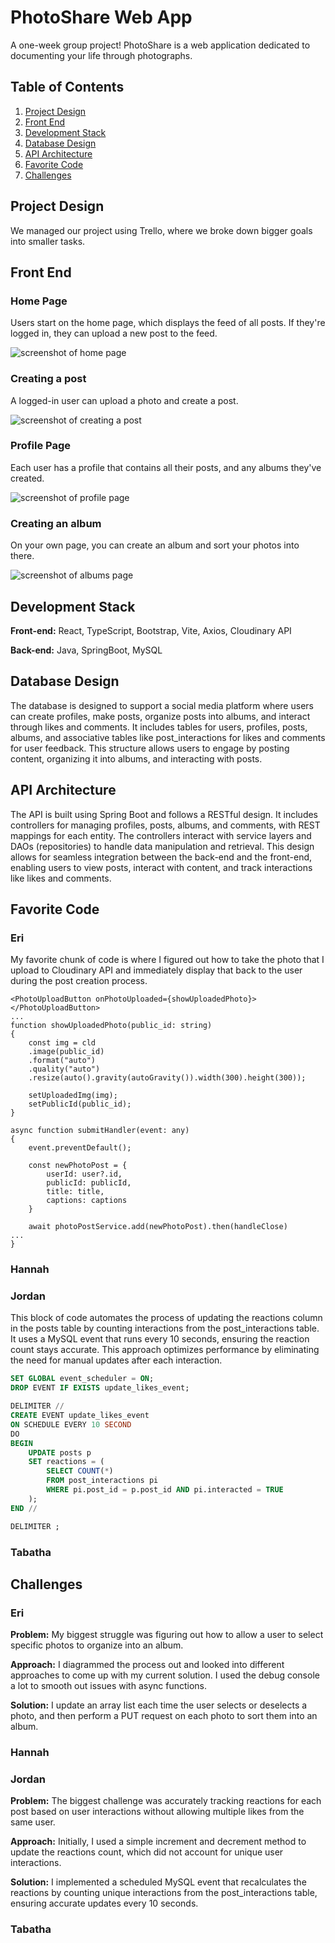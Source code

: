 # PhotoShare Web App
A one-week group project! PhotoShare is a web application dedicated to documenting your life through photographs.

## Table of Contents
1. [Project Design](#project-design)
2. [Front End](#front-end)
3. [Development Stack](#development-stack)
4. [Database Design](#database-design)
5. [API Architecture](#api-architecture)
6. [Favorite Code](#favorite-code)
7. [Challenges](#challenges)

## Project Design
We managed our project using Trello, where we broke down bigger goals into smaller tasks.

## Front End

### Home Page
Users start on the home page, which displays the feed of all posts. If they're logged in, they can upload a new post to the feed.

![screenshot of home page](./readme-img/home.png)

### Creating a post
A logged-in user can upload a photo and create a post.

![screenshot of creating a post](./readme-img/create-post.png)

### Profile Page
Each user has a profile that contains all their posts, and any albums they've created.

![screenshot of profile page](./readme-img/profile.png)

### Creating an album
On your own page, you can create an album and sort your photos into there.

![screenshot of albums page](./readme-img/album-edit.png)

## Development Stack
**Front-end:** React, TypeScript, Bootstrap, Vite, Axios, Cloudinary API

**Back-end:** Java, SpringBoot, MySQL

## Database Design
  The database is designed to support a social media platform where users can create profiles, make posts, organize posts into albums, and interact through likes and comments. It includes tables for users, profiles, posts, albums, and associative tables like post_interactions for likes and comments for user feedback. This structure allows users to engage by posting content, organizing it into albums, and interacting with posts.

## API Architecture
  The API is built using Spring Boot and follows a RESTful design. It includes controllers for managing profiles, posts, albums, and comments, with REST mappings for each entity. The controllers interact with service layers and DAOs (repositories) to handle data manipulation and retrieval. This design allows for seamless integration between the back-end and the front-end, enabling users to view posts, interact with content, and track interactions like likes and comments.

## Favorite Code
### Eri
My favorite chunk of code is where I figured out how to take the photo that I upload to Cloudinary API and immediately display that back to the user during the post creation process.

```tsx
<PhotoUploadButton onPhotoUploaded={showUploadedPhoto}></PhotoUploadButton>
...
function showUploadedPhoto(public_id: string)
{
    const img = cld
    .image(public_id)
    .format("auto")
    .quality("auto")
    .resize(auto().gravity(autoGravity()).width(300).height(300));

    setUploadedImg(img);
    setPublicId(public_id);
}

async function submitHandler(event: any)
{
    event.preventDefault();

    const newPhotoPost = {
        userId: user?.id,
        publicId: publicId,
        title: title,
        captions: captions
    }

    await photoPostService.add(newPhotoPost).then(handleClose)
...
}
```

### Hannah
### Jordan
This block of code automates the process of updating the reactions column in the posts table by counting interactions from the post_interactions table. It uses a MySQL event that runs every 10 seconds, ensuring the reaction count stays accurate. This approach optimizes performance by eliminating the need for manual updates after each interaction.
```sql
SET GLOBAL event_scheduler = ON;
DROP EVENT IF EXISTS update_likes_event;

DELIMITER //
CREATE EVENT update_likes_event
ON SCHEDULE EVERY 10 SECOND
DO
BEGIN
	UPDATE posts p
	SET reactions = (
		SELECT COUNT(*)
		FROM post_interactions pi
		WHERE pi.post_id = p.post_id AND pi.interacted = TRUE
	);
END //

DELIMITER ;
```
### Tabatha

## Challenges
### Eri
**Problem:** My biggest struggle was figuring out how to allow a user to select specific photos to organize into an album. 

**Approach:** I diagrammed the process out and looked into different approaches to come up with my current solution. I used the debug console a lot to smooth out issues with async functions.

**Solution:** I update an array list each time the user selects or deselects a photo, and then perform a PUT request on each photo to sort them into an album. 

### Hannah
### Jordan
**Problem:** The biggest challenge was accurately tracking reactions for each post based on user interactions without allowing multiple likes from the same user.

**Approach:** Initially, I used a simple increment and decrement method to update the reactions count, which did not account for unique user interactions.

**Solution:** I implemented a scheduled MySQL event that recalculates the reactions by counting unique interactions from the post_interactions table, ensuring accurate updates every 10 seconds.
### Tabatha